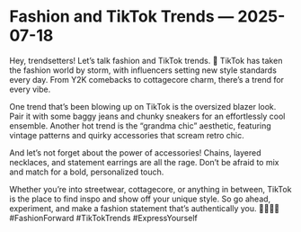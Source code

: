 # Fashion and TikTok Trends — 2025-07-18

Hey, trendsetters! Let’s talk fashion and TikTok trends. 🌟 TikTok has taken the fashion world by storm, with influencers setting new style standards every day. From Y2K comebacks to cottagecore charm, there’s a trend for every vibe.

One trend that’s been blowing up on TikTok is the oversized blazer look. Pair it with some baggy jeans and chunky sneakers for an effortlessly cool ensemble. Another hot trend is the “grandma chic” aesthetic, featuring vintage patterns and quirky accessories that scream retro chic.

And let’s not forget about the power of accessories! Chains, layered necklaces, and statement earrings are all the rage. Don’t be afraid to mix and match for a bold, personalized touch.

Whether you’re into streetwear, cottagecore, or anything in between, TikTok is the place to find inspo and show off your unique style. So go ahead, experiment, and make a fashion statement that’s authentically you. 💁🏽‍♀️✨ #FashionForward #TikTokTrends #ExpressYourself